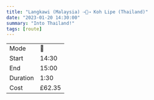 ```yaml
---
title: "Langkawi (Malaysia) ⇢🚢⇢ Koh Lipe (Thailand)"
date: "2023-01-20 14:30:00"
summary: "Into Thailand!"
tags: [route]
---
```


|  |   |
|---|---|
| Mode | 🚢  |
| Start | 14:30  |
| End | 15:00  |
| Duration | 1:30 |
| Cost | £62.35 |